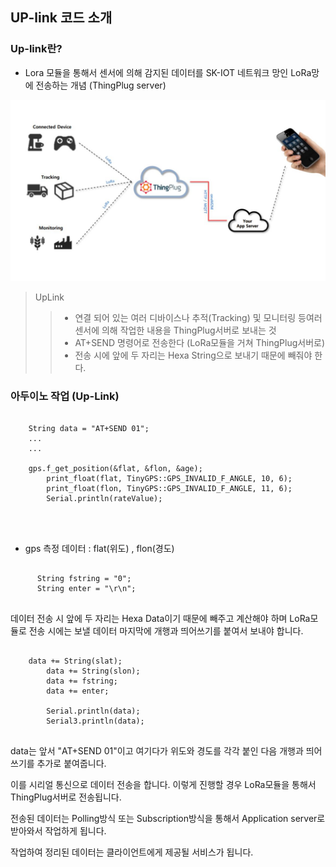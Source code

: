 ## UP-link 코드 소개 

### Up-link란?

- Lora 모듈을 통해서 센서에 의해 감지된 데이터를 SK-IOT 네트워크 망인 LoRa망에 전송하는 개념 (ThingPlug server)

<img src="../images/app_uplink.JPG" /> 


<br />

> UpLink
> > - 연결 되어 있는 여러 디바이스나 추적(Tracking) 및 모니터링 
등여러 센서에 의해 작업한 내용을 ThingPlug서버로 보내는 것
> > - AT+SEND 명령어로 전송한다 (LoRa모듈을 거쳐 ThingPlug서버로)
> > - 전송 시에 앞에 두 자리는 Hexa String으로 보내기 때문에 빼줘야 한다.

### 아두이노 작업 (Up-Link)



```

	String data = "AT+SEND 01"; 
	...
	...

	gps.f_get_position(&flat, &flon, &age);
    	print_float(flat, TinyGPS::GPS_INVALID_F_ANGLE, 10, 6);
    	print_float(flon, TinyGPS::GPS_INVALID_F_ANGLE, 11, 6);
    	Serial.println(rateValue);

	
	
```

- gps 측정 데이터 : flat(위도) , flon(경도)


```

	  String fstring = "0";
  	  String enter = "\r\n";
	

```

데이터 전송 시 앞에 두 자리는 Hexa Data이기 때문에 빼주고 계산해야 하며 LoRa모듈로 전송 시에는 보낼 데이터 마지막에 개행과 띄어쓰기를 붙여서 보내야 합니다. 

```

	data += String(slat);
      	data += String(slon);
      	data += fstring;
     	data += enter;

      	Serial.println(data);
      	Serial3.println(data);


```

data는 앞서 "AT+SEND 01"이고 여기다가 위도와 경도를 각각 붙인 다음 개행과 띄어쓰기를 추가로 붙여줍니다.

이를 시리얼 통신으로 데이터 전송을 합니다. 
이렇게 진행할 경우 LoRa모듈을 통해서 ThingPlug서버로 전송됩니다.

전송된 데이터는 Polling방식 또는 Subscription방식을 통해서 
Application server로 받아와서 작업하게 됩니다.

작업하여 정리된 데이터는 클라이언트에게 제공될 서비스가 됩니다.
